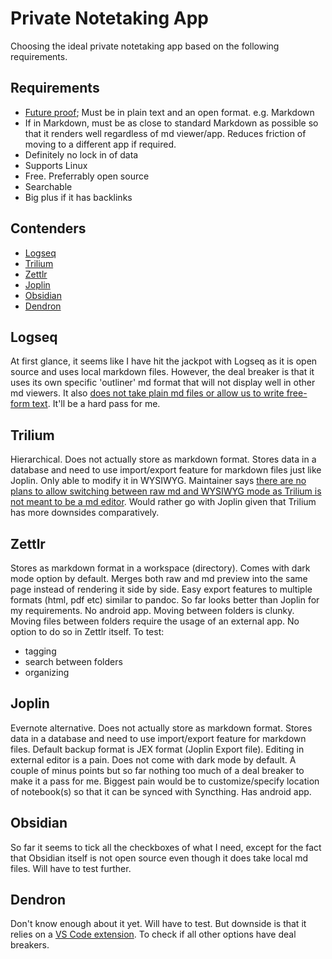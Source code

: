 # Private Notetaking App

Choosing the ideal private notetaking app based on the following requirements.

## Requirements

- [Future proof](https://sive.rs/plaintext
); Must be in plain text and an open format. e.g. Markdown
- If in Markdown, must be as close to standard Markdown as possible so that it renders well regardless of md viewer/app. Reduces friction of moving to a different app if required.
- Definitely no lock in of data
- Supports Linux
- Free. Preferrably open source
- Searchable
- Big plus if it has backlinks

## Contenders

- [Logseq](https://logseq.com/)
- [Trilium](https://github.com/zadam/trilium)
- [Zettlr](https://www.zettlr.com/)
- [Joplin](https://joplinapp.org/)
- [Obsidian](https://obsidian.md/)
- [Dendron](https://marketplace.visualstudio.com/items?itemName=dendron.dendron)

## Logseq

At first glance, it seems like I have hit the jackpot with Logseq as it is open source and uses local markdown files. However, the deal breaker is that it uses its own specific 'outliner' md format that will not display well in other md viewers. It also [does not take plain md files or allow us to write free-form text](https://news.ycombinator.com/item?id=29688400). It'll be a hard pass for me.

## Trilium

Hierarchical. Does not actually store as markdown format. Stores data in a database and need to use import/export feature for markdown files just like Joplin. Only able to modify it in WYSIWYG. Maintainer says [there are no plans to allow switching between raw md and WYSIWYG mode as Trilium is not meant to be a md editor](https://github.com/zadam/trilium/issues/2026#issuecomment-906657247). Would rather go with Joplin given that Trilium has more downsides comparatively.

## Zettlr

Stores as markdown format in a workspace (directory). Comes with dark mode option by default. Merges both raw and md preview into the same page instead of rendering it side by side. Easy export features to multiple formats (html, pdf etc) similar to pandoc. So far looks better than Joplin for my requirements. No android app. Moving between folders is clunky. Moving files between folders require the usage of an external app. No option to do so in Zettlr itself. To test:

- tagging
- search between folders
- organizing

## Joplin

Evernote alternative. Does not actually store as markdown format. Stores data in a database and need to use import/export feature for markdown files. Default backup format is JEX format (Joplin Export file). Editing in external editor is a pain. Does not come with dark mode by default. A couple of minus points but so far nothing too much of a deal breaker to make it a pass for me. Biggest pain would be to customize/specify location of notebook(s) so that it can be synced with Syncthing. Has android app.

## Obsidian

So far it seems to tick all the checkboxes of what I need, except for the fact that Obsidian itself is not open source even though it does take local md files. Will have to test further.

## Dendron

Don't know enough about it yet. Will have to test. But downside is that it relies on a [VS Code extension](https://marketplace.visualstudio.com/items?itemName=dendron.dendron). To check if all other options have deal breakers.
